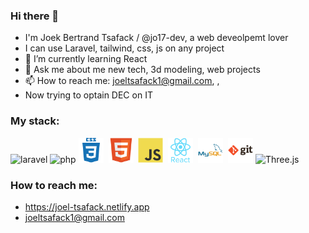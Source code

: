 ### Hi there 👋

- I'm Joek Bertrand Tsafack / @jo17-dev, a web deveolpemt lover 
- I can use Laravel, tailwind, css, js on any project
- 🔭 I’m currently learning React
- 💬 Ask me about me new tech, 3d modeling, web projects
- 📫 How to reach me: joeltsafack1@gmail.com, , 
- Now trying to optain DEC on IT

### My stack:
<div>
    <img src='https://miro.medium.com/max/934/1*cPt2YI-5YxhfL3_Uhw0txA.png' title='laravel' alt='laravel' width="100" height="40"  />
  <img src='https://cdn.iconscout.com/icon/free/png-256/php-27-226042.png' title='php' alt='php' width="40" height="40" />
  <img src="https://github.com/devicons/devicon/blob/master/icons/css3/css3-plain-wordmark.svg"  title="CSS3" alt="CSS" width="40" height="40"/>&nbsp;
  <img src="https://github.com/devicons/devicon/blob/master/icons/html5/html5-original.svg" title="HTML5" alt="HTML" width="40" height="40"/>&nbsp;
  <img src="https://github.com/devicons/devicon/blob/master/icons/javascript/javascript-original.svg" title="JavaScript" alt="JavaScript" width="40" height="40"/>&nbsp;
  <img src="https://github.com/devicons/devicon/blob/master/icons/react/react-original-wordmark.svg" title="React" alt="React" width="40" height="40"/>&nbsp;
  <img src="https://github.com/devicons/devicon/blob/master/icons/mysql/mysql-original-wordmark.svg" title="MySQL"  alt="MySQL" width="40" height="40"/>&nbsp;
  <img src="https://github.com/devicons/devicon/blob/master/icons/git/git-original-wordmark.svg" title="Git" alt="Git" width="40" height="40"/>
  <img src='https://th.bing.com/th/id/R.c736bf817824430711b34318414621f6?rik=mKA1Du1FAZ6b6Q&pid=ImgRaw&r=0' title='ThreeJs' alt='Three.js' width="100" height="40" />
</div>

### How to reach me: 
 - https://joel-tsafack.netlify.app
 - joeltsafack1@gmail.com

